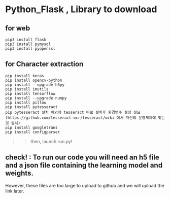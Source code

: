 # Python_Flask , Library to download

## for web 
```
pip3 install flask
pip3 install pymysql
pip3 install pyopenssl
```

## for Character extraction
```
pip install keras
pip install opencv-python
pip install --upgrade h5py
pip install imutils
pip install tensorflow
pip install --upgrade numpy
pip install pillow
pip install pytesseract
pip pytesseract 설치 이외에 tesseract 따로 설치후 환경변수 설정 필요 
(https://github.com/tesseract-ocr/tesseract/wiki 에서 자신의 운영체제에 맞는 것 설치)
pip install googletrans
pip install configparser
```

>>  then,  launch run.py!

## check! : To run our code you will need an h5 file and a json file containing the learning model and weights.
However, these files are too large to upload to github and we will upload the link later.



